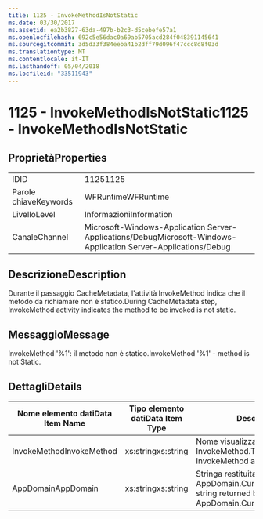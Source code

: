 ```yaml
---
title: 1125 - InvokeMethodIsNotStatic
ms.date: 03/30/2017
ms.assetid: ea2b3827-63da-497b-b2c3-d5cebefe57a1
ms.openlocfilehash: 692c5e56dac0a69ab5705acd284f048391145641
ms.sourcegitcommit: 3d5d33f384eeba41b2dff79d096f47ccc8d8f03d
ms.translationtype: MT
ms.contentlocale: it-IT
ms.lasthandoff: 05/04/2018
ms.locfileid: "33511943"
---
```

# <a name="1125---invokemethodisnotstatic"></a><span data-ttu-id="4dc1b-102">1125 - InvokeMethodIsNotStatic</span><span class="sxs-lookup"><span data-stu-id="4dc1b-102">1125 - InvokeMethodIsNotStatic</span></span>
## <a name="properties"></a><span data-ttu-id="4dc1b-103">Proprietà</span><span class="sxs-lookup"><span data-stu-id="4dc1b-103">Properties</span></span>  
  
|||  
|-|-|  
|<span data-ttu-id="4dc1b-104">ID</span><span class="sxs-lookup"><span data-stu-id="4dc1b-104">ID</span></span>|<span data-ttu-id="4dc1b-105">1125</span><span class="sxs-lookup"><span data-stu-id="4dc1b-105">1125</span></span>|  
|<span data-ttu-id="4dc1b-106">Parole chiave</span><span class="sxs-lookup"><span data-stu-id="4dc1b-106">Keywords</span></span>|<span data-ttu-id="4dc1b-107">WFRuntime</span><span class="sxs-lookup"><span data-stu-id="4dc1b-107">WFRuntime</span></span>|  
|<span data-ttu-id="4dc1b-108">Livello</span><span class="sxs-lookup"><span data-stu-id="4dc1b-108">Level</span></span>|<span data-ttu-id="4dc1b-109">Informazioni</span><span class="sxs-lookup"><span data-stu-id="4dc1b-109">Information</span></span>|  
|<span data-ttu-id="4dc1b-110">Canale</span><span class="sxs-lookup"><span data-stu-id="4dc1b-110">Channel</span></span>|<span data-ttu-id="4dc1b-111">Microsoft-Windows-Application Server-Applications/Debug</span><span class="sxs-lookup"><span data-stu-id="4dc1b-111">Microsoft-Windows-Application Server-Applications/Debug</span></span>|  
  
## <a name="description"></a><span data-ttu-id="4dc1b-112">Descrizione</span><span class="sxs-lookup"><span data-stu-id="4dc1b-112">Description</span></span>  
 <span data-ttu-id="4dc1b-113">Durante il passaggio CacheMetadata, l'attività InvokeMethod indica che il metodo da richiamare non è statico.</span><span class="sxs-lookup"><span data-stu-id="4dc1b-113">During CacheMetadata step, InvokeMethod activity indicates the method to be invoked is not static.</span></span>  
  
## <a name="message"></a><span data-ttu-id="4dc1b-114">Messaggio</span><span class="sxs-lookup"><span data-stu-id="4dc1b-114">Message</span></span>  
 <span data-ttu-id="4dc1b-115">InvokeMethod '%1': il metodo non è statico.</span><span class="sxs-lookup"><span data-stu-id="4dc1b-115">InvokeMethod '%1' - method is not Static.</span></span>  
  
## <a name="details"></a><span data-ttu-id="4dc1b-116">Dettagli</span><span class="sxs-lookup"><span data-stu-id="4dc1b-116">Details</span></span>  
  
|<span data-ttu-id="4dc1b-117">Nome elemento dati</span><span class="sxs-lookup"><span data-stu-id="4dc1b-117">Data Item Name</span></span>|<span data-ttu-id="4dc1b-118">Tipo elemento dati</span><span class="sxs-lookup"><span data-stu-id="4dc1b-118">Data Item Type</span></span>|<span data-ttu-id="4dc1b-119">Descrizione</span><span class="sxs-lookup"><span data-stu-id="4dc1b-119">Description</span></span>|  
|--------------------|--------------------|-----------------|  
|<span data-ttu-id="4dc1b-120">InvokeMethod</span><span class="sxs-lookup"><span data-stu-id="4dc1b-120">InvokeMethod</span></span>|<span data-ttu-id="4dc1b-121">xs:string</span><span class="sxs-lookup"><span data-stu-id="4dc1b-121">xs:string</span></span>|<span data-ttu-id="4dc1b-122">Nome visualizzato dell'attività InvokeMethod.</span><span class="sxs-lookup"><span data-stu-id="4dc1b-122">The display name of the InvokeMethod activity.</span></span>|  
|<span data-ttu-id="4dc1b-123">AppDomain</span><span class="sxs-lookup"><span data-stu-id="4dc1b-123">AppDomain</span></span>|<span data-ttu-id="4dc1b-124">xs:string</span><span class="sxs-lookup"><span data-stu-id="4dc1b-124">xs:string</span></span>|<span data-ttu-id="4dc1b-125">Stringa restituita da AppDomain.CurrentDomain.FriendlyName.</span><span class="sxs-lookup"><span data-stu-id="4dc1b-125">The string returned by AppDomain.CurrentDomain.FriendlyName.</span></span>|
